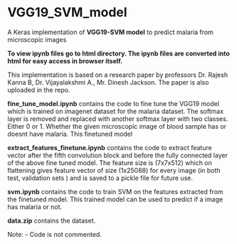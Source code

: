 # VGG19_SVM_model
A Keras implementation of **VGG19-SVM model** to predict malaria from microscopic images

**To view ipynb files go to html directory. The ipynb files are converted into html for easy access in browser itself.**

This implementation is based on a research paper by professors Dr. Rajesh Kanna B, Dr. Vijayalakshmi A., Mr. Dinesh Jackson. The paper is also uploaded in the repo.

**fine_tune_model.ipynb** contains the code to fine tune the VGG19 model which is trained on imagenet dataset for the malaria dataset. The softmax layer is removed and replaced with another softmax layer with two classes. Either 0 or 1. Whether the given microscopic image of blood sample has or doesnt have malaria. This finetuned model 

**extract_features_finetune.ipynb** contains the code to extract feature vector after the fifth convolution block and before the fully connected layer of the above fine tuned model. The feature size is (7x7x512) which on flattening gives feature vector of size (1x25088) for every image (in both test, validation sets ) and is saved to a pickle file for future use.

**svm.ipynb** contains the code to train SVM on the features extracted from the finetuned model. This trained model can be used to predict if a image has malaria or not.

**data.zip** contains the dataset.

Note: - Code is not commented. 
